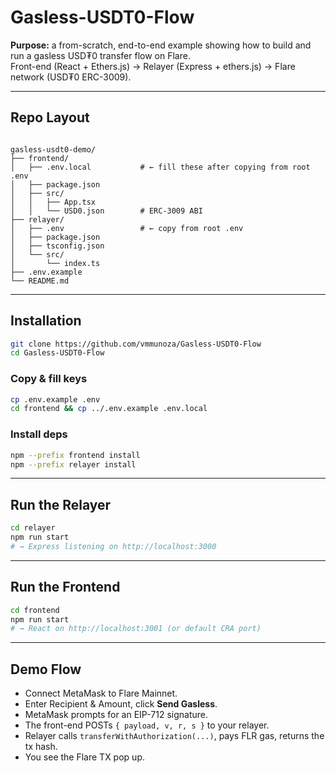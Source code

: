 

# Gasless-USDT0-Flow

**Purpose:** a from-scratch, end-to-end example showing how to build and run a gasless USD₮0 transfer flow on Flare.  
Front-end (React + Ethers.js) → Relayer (Express + ethers.js) → Flare network (USD₮0 ERC-3009).

___

## Repo Layout

```

gasless-usdt0-demo/
├── frontend/
│   ├── .env.local           # ← fill these after copying from root .env
│   ├── package.json
│   ├── src/
│   │   ├── App.tsx
│   │   └── USD0.json        # ERC-3009 ABI
├── relayer/
│   ├── .env                 # ← copy from root .env
│   ├── package.json
│   ├── tsconfig.json
│   └── src/
│       └── index.ts
├── .env.example
└── README.md

````

___

## Installation

```bash
git clone https://github.com/vmmunoza/Gasless-USDT0-Flow
cd Gasless-USDT0-Flow
````

### Copy & fill keys

```bash
cp .env.example .env
cd frontend && cp ../.env.example .env.local
```

### Install deps

```bash
npm --prefix frontend install
npm --prefix relayer install
```

---

## Run the Relayer

```bash
cd relayer
npm run start
# → Express listening on http://localhost:3000
```

---

## Run the Frontend

```bash
cd frontend
npm run start
# → React on http://localhost:3001 (or default CRA port)
```

---

## Demo Flow

* Connect MetaMask to Flare Mainnet.
* Enter Recipient & Amount, click **Send Gasless**.
* MetaMask prompts for an EIP-712 signature.
* The front-end POSTs `{ payload, v, r, s }` to your relayer.
* Relayer calls `transferWithAuthorization(...)`, pays FLR gas, returns the tx hash.
* You see the Flare TX pop up.

```
```
